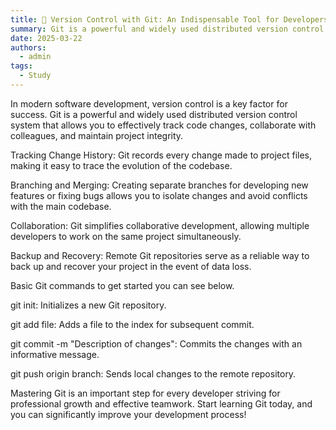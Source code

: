 ```yaml
---
title: 📖 Version Control with Git: An Indispensable Tool for Developers
summary: Git is a powerful and widely used distributed version control system that allows you to effectively track code changes, collaborate with colleagues, and maintain project integrity.
date: 2025-03-22
authors:
  - admin
tags:
  - Study
---
```


In modern software development, version control is a key factor for success. Git is a powerful and widely used distributed version control system that allows you to effectively track code changes, collaborate with colleagues, and maintain project integrity.

Tracking Change History: Git records every change made to project files, making it easy to trace the evolution of the codebase.

Branching and Merging: Creating separate branches for developing new features or fixing bugs allows you to isolate changes and avoid conflicts with the main codebase.

Collaboration: Git simplifies collaborative development, allowing multiple developers to work on the same project simultaneously.

Backup and Recovery: Remote Git repositories serve as a reliable way to back up and recover your project in the event of data loss.

Basic Git commands to get started you can see below.

git init: Initializes a new Git repository.

git add file: Adds a file to the index for subsequent commit.

git commit -m "Description of changes": Commits the changes with an informative message.

git push origin branch: Sends local changes to the remote repository.

Mastering Git is an important step for every developer striving for professional growth and effective teamwork. Start learning Git today, and you can significantly improve your development process!
